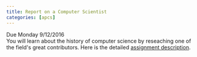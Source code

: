 ```yaml
---
title: Report on a Computer Scientist
categories: [apcs]
---
```

Due Monday 9/12/2016<br/>
You will learn about the history of computer science by reseaching one of the field's great contributors. Here is the detailed <a href="https://drive.google.com/open?id=0B0oT2-qF5Y12S2taUUZ3LUJiWFU">assignment description</a>.
